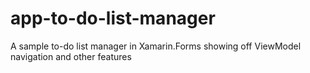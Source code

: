 # app-to-do-list-manager
A sample to-do list manager in Xamarin.Forms showing off ViewModel navigation and other features
